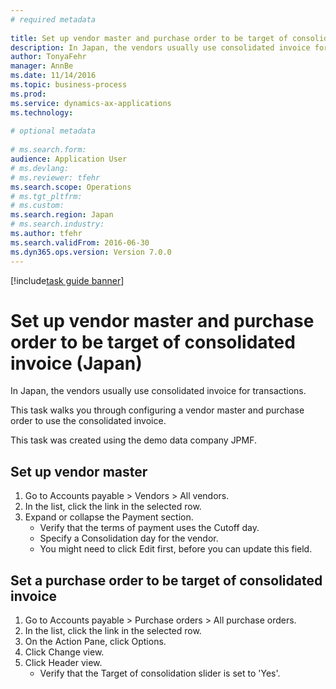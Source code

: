 ```yaml
--- 
# required metadata 
 
title: Set up vendor master and purchase order to be target of consolidated invoice (Japan)
description: In Japan, the vendors usually use consolidated invoice for transactions. 
author: TonyaFehr 
manager: AnnBe 
ms.date: 11/14/2016
ms.topic: business-process 
ms.prod:  
ms.service: dynamics-ax-applications 
ms.technology:  
 
# optional metadata 
 
# ms.search.form:   
audience: Application User 
# ms.devlang:  
# ms.reviewer: tfehr 
ms.search.scope: Operations 
# ms.tgt_pltfrm:  
# ms.custom:  
ms.search.region: Japan
# ms.search.industry: 
ms.author: tfehr 
ms.search.validFrom: 2016-06-30 
ms.dyn365.ops.version: Version 7.0.0 
---
```


[!include[task guide banner](../../includes/task-guide-banner.md)]

# Set up vendor master and purchase order to be target of consolidated invoice (Japan)

In Japan, the vendors usually use consolidated invoice for transactions. 

This task walks you through configuring a vendor master and purchase order to use the consolidated invoice. 

This task was created using the demo data company JPMF.


## Set up vendor master
1. Go to Accounts payable > Vendors > All vendors.
2. In the list, click the link in the selected row.
3. Expand or collapse the Payment section.
    * Verify that the terms of payment uses the Cutoff day.  
    * Specify a Consolidation day for the vendor.  
    * You might need to click Edit first, before you can update this field.  

## Set a purchase order to be target of consolidated invoice
1. Go to Accounts payable > Purchase orders > All purchase orders.
2. In the list, click the link in the selected row.
3. On the Action Pane, click Options.
4. Click Change view.
5. Click Header view.
    * Verify that the Target of consolidation slider is set to 'Yes'.  

